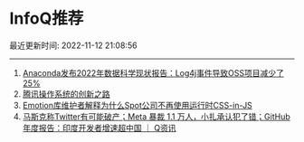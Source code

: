 # InfoQ推荐

最近更新时间: 2022-11-12 21:08:56

--- 
1. [Anaconda发布2022年数据科学现状报告：Log4j事件导致OSS项目减少了25%](https://www.infoq.cn/article/U19bOKIvYcPL6Wf8mOig) 
2. [腾讯操作系统的创新之路](https://www.infoq.cn/article/LyiYMbWPe0086GK5U97H) 
3. [Emotion库维护者解释为什么Spot公司不再使用运行时CSS-in-JS](https://www.infoq.cn/article/TUxYLuzuUFdsy1EQkTIm) 
4. [马斯克称Twitter有可能破产；Meta 暴裁 1.1 万人，小扎承认犯了错；GitHub 年度报告：印度开发者增速超中国 ｜ Q资讯](https://www.infoq.cn/article/Ojfj6eMPF4Peip2wb5H8) 
